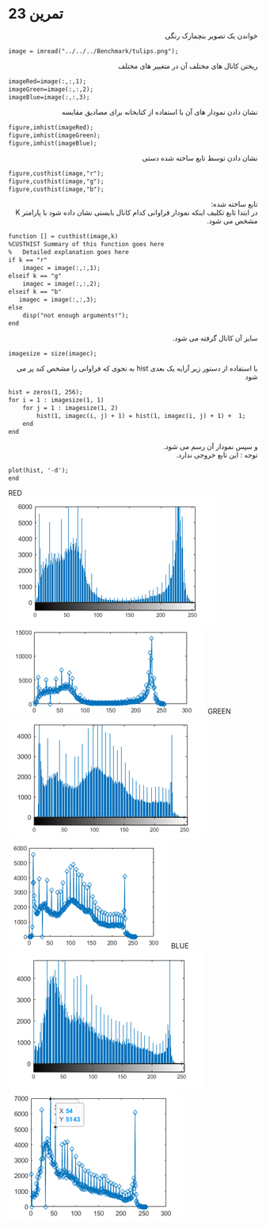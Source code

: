 # تمرین 23


<div dir="rtl">
  خواندن یک تصویر بنچمارک رنگی
</div>


```
image = imread("../../../Benchmark/tulips.png");
```

<div dir="rtl">
  ریختن کانال های مختلف آن در متغییر های مختلف
</div>


```
imageRed=image(:,:,1);
imageGreen=image(:,:,2);
imageBlue=image(:,:,3);
```

<div dir="rtl">
 نشان دادن نمودار های آن با استفاده از کتابخانه برای مصادیق مقایسه
</div>


```
figure,imhist(imageRed);
figure,imhist(imageGreen);
figure,imhist(imageBlue);
```

<div dir="rtl">
 نشان دادن توسط تابع ساخته شده دستی
</div>


```
figure,custhist(image,"r");
figure,custhist(image,"g");
figure,custhist(image,"b");
```

<div dir="rtl">
 تابع ساخته شده:
</div>


<div dir="rtl">
 در ابتدا تابع تکلیف اینکه نمودار فراوانی کدام کانال بایستی نشان داده شود با پارامتر K مشخص می شود.
</div>


```
function [] = custhist(image,k)
%CUSTHIST Summary of this function goes here
%   Detailed explanation goes here
if k == "r"
    imagec = image(:,:,1); 
elseif k == "g"
    imagec = image(:,:,2); 
elseif k == "b"
   imagec = image(:,:,3); 
else
    disp("not enough arguments!");   
end
```

<div dir="rtl">
 سایز آن کانال گرفته می شود.
</div>


```
imagesize = size(imagec);
```

<div dir="rtl">
 با استفاده از دستور زیر آرایه یک بعدی hist به نحوی که فراوانی را مشخص کند پر می شود
</div>


```
hist = zeros(1, 256);
for i = 1 : imagesize(1, 1)
    for j = 1 : imagesize(1, 2)
        hist(1, imagec(i, j) + 1) = hist(1, imagec(i, j) + 1) +  1;
    end
end
```


<div dir="rtl">
 و سپس نمودار آن رسم می شود.
</div>

<div dir="rtl">
 توجه : این تابع خروجی ندارد.
</div>

```
plot(hist, '-d');
end
```
RED <br/>
![output](histRed.png)
![output](custhistRed.png)
GREEN <br/>
![output](histGreen.png)
![output](custhistGreen.png)
BLUE <br/>
![output](histBlue.png)
![output](custhistBlue.png)
